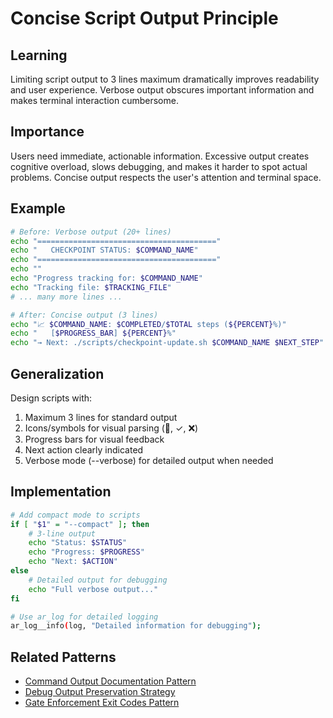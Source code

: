# Concise Script Output Principle

## Learning
Limiting script output to 3 lines maximum dramatically improves readability and user experience. Verbose output obscures important information and makes terminal interaction cumbersome.

## Importance
Users need immediate, actionable information. Excessive output creates cognitive overload, slows debugging, and makes it harder to spot actual problems. Concise output respects the user's attention and terminal space.

## Example
```bash
# Before: Verbose output (20+ lines)
echo "========================================" 
echo "   CHECKPOINT STATUS: $COMMAND_NAME"
echo "========================================"
echo ""
echo "Progress tracking for: $COMMAND_NAME"
echo "Tracking file: $TRACKING_FILE"
# ... many more lines ...

# After: Concise output (3 lines)
echo "📈 $COMMAND_NAME: $COMPLETED/$TOTAL steps (${PERCENT}%)"
echo "   [$PROGRESS_BAR] ${PERCENT}%"
echo "→ Next: ./scripts/checkpoint-update.sh $COMMAND_NAME $NEXT_STEP"
```

## Generalization
Design scripts with:
1. Maximum 3 lines for standard output
2. Icons/symbols for visual parsing (📍, ✓, ❌)
3. Progress bars for visual feedback
4. Next action clearly indicated
5. Verbose mode (--verbose) for detailed output when needed

## Implementation
```bash
# Add compact mode to scripts
if [ "$1" = "--compact" ]; then
    # 3-line output
    echo "Status: $STATUS"
    echo "Progress: $PROGRESS"
    echo "Next: $ACTION"
else
    # Detailed output for debugging
    echo "Full verbose output..."
fi

# Use ar_log for detailed logging
ar_log__info(log, "Detailed information for debugging");
```

## Related Patterns
- [Command Output Documentation Pattern](command-output-documentation-pattern.md)
- [Debug Output Preservation Strategy](debug-output-preservation-strategy.md)
- [Gate Enforcement Exit Codes Pattern](gate-enforcement-exit-codes-pattern.md)